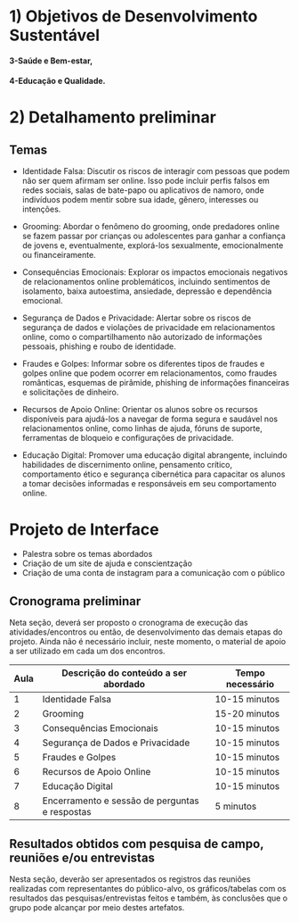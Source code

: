 # 1) Objetivos de Desenvolvimento Sustentável

#### 3-Saúde e Bem-estar,
#### 4-Educação e Qualidade.

# 2) Detalhamento preliminar
## Temas
- Identidade Falsa: Discutir os riscos de interagir com pessoas que podem não ser quem afirmam ser online. Isso pode incluir perfis falsos em redes sociais, salas de bate-papo ou aplicativos de namoro, onde indivíduos podem mentir sobre sua idade, gênero, interesses ou intenções.

- Grooming: Abordar o fenômeno do grooming, onde predadores online se fazem passar por crianças ou adolescentes para ganhar a confiança de jovens e, eventualmente, explorá-los sexualmente, emocionalmente ou financeiramente.

- Consequências Emocionais: Explorar os impactos emocionais negativos de relacionamentos online problemáticos, incluindo sentimentos de isolamento, baixa autoestima, ansiedade, depressão e dependência emocional.

- Segurança de Dados e Privacidade: Alertar sobre os riscos de segurança de dados e violações de privacidade em relacionamentos online, como o compartilhamento não autorizado de informações pessoais, phishing e roubo de identidade.

- Fraudes e Golpes: Informar sobre os diferentes tipos de fraudes e golpes online que podem ocorrer em relacionamentos, como fraudes românticas, esquemas de pirâmide, phishing de informações financeiras e solicitações de dinheiro.

- Recursos de Apoio Online: Orientar os alunos sobre os recursos disponíveis para ajudá-los a navegar de forma segura e saudável nos relacionamentos online, como linhas de ajuda, fóruns de suporte, ferramentas de bloqueio e configurações de privacidade.

- Educação Digital: Promover uma educação digital abrangente, incluindo habilidades de discernimento online, pensamento crítico, comportamento ético e segurança cibernética para capacitar os alunos a tomar decisões informadas e responsáveis em seu comportamento online.


# Projeto de Interface

- Palestra sobre os temas abordados
- Criação de um site de ajuda e conscientzação
- Criação de uma conta de instagram para a comunicação com o público

## Cronograma preliminar

Neta seção, deverá ser proposto o cronograma de execução das atividades/encontros ou então, de desenvolvimento das demais etapas do projeto.
Ainda não é necessário incluir, neste momento, o material de apoio a ser utilizado em cada um dos encontros.

|Aula   | Descrição do conteúdo a ser abordado  | Tempo necessário |
|------|-----------------------------------------|----|
|1| Identidade Falsa | 10-15 minutos |
|2| Grooming | 15-20 minutos |
|3| Consequências Emocionais | 10-15 minutos |
|4| Segurança de Dados e Privacidade | 10-15 minutos |
|5| Fraudes e Golpes | 10-15 minutos |
|6| Recursos de Apoio Online | 10-15 minutos |
|7| Educação Digital | 10-15 minutos |
|8| Encerramento e sessão de perguntas e respostas | 5 minutos |
## Resultados obtidos com pesquisa de campo, reuniões e/ou entrevistas

Nesta seção, deverão ser apresentados os registros das reuniões realizadas com representantes do público-alvo, os gráficos/tabelas com os resultados das pesquisas/entrevistas feitos e também, às conclusões que o grupo pode alcançar por meio destes artefatos.








